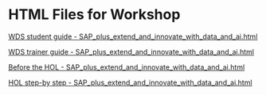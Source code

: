 ﻿# HTML Files for Workshop
[WDS student guide - SAP_plus_extend_and_innovate_with_data_and_ai.html](https://cloudworkshop.blob.core.windows.net/sap-plus-extend-and-innovate/Whiteboard%20design%20session/WDS%20student%20guide%20-%20SAP_plus_extend_and_innovate_with_data_and_ai.html)

[WDS trainer guide - SAP_plus_extend_and_innovate_with_data_and_ai.html](https://cloudworkshop.blob.core.windows.net/sap-plus-extend-and-innovate/Whiteboard%20design%20session/WDS%20trainer%20guide%20-%20SAP_plus_extend_and_innovate_with_data_and_ai.html)

[Before the HOL - SAP_plus_extend_and_innovate_with_data_and_ai.html](https://cloudworkshop.blob.core.windows.net/sap-plus-extend-and-innovate/Hands-on%20lab/Before%20the%20HOL%20-%20SAP_plus_extend_and_innovate_with_data_and_ai.html)

[HOL step-by step - SAP_plus_extend_and_innovate_with_data_and_ai.html](https://cloudworkshop.blob.core.windows.net/sap-plus-extend-and-innovate/Hands-on%20lab/HOL%20step-by%20step%20-%20SAP_plus_extend_and_innovate_with_data_and_ai.html)

